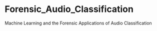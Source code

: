 # Forensic_Audio_Classification
Machine Learning and the Forensic Applications of Audio Classification
